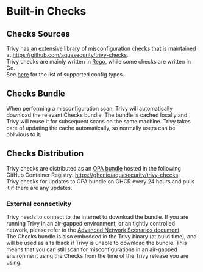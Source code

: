 # Built-in Checks 

## Checks Sources
Trivy has an extensive library of misconfiguration checks that is maintained at <https://github.com/aquasecurity/trivy-checks>.  
Trivy checks are mainly written in [Rego][rego], while some checks are written in Go.  
See [here](../../../coverage/iac/index.md) for the list of supported config types.

## Checks Bundle
When performing a misconfiguration scan, Trivy will automatically download the relevant Checks bundle. The bundle is cached locally and Trivy will reuse it for subsequent scans on the same machine. Trivy takes care of updating the cache automatically, so normally users can be oblivious to it.

## Checks Distribution
Trivy checks are distributed as an [OPA bundle](opa-bundle) hosted in the following GitHub Container Registry: <https://ghcr.io/aquasecurity/trivy-checks>.  
Trivy checks for updates to OPA bundle on GHCR every 24 hours and pulls it if there are any updates.

### External connectivity
Trivy needs to connect to the internet to download the bundle. If you are running Trivy in an air-gapped environment, or an tightly controlled network, please refer to the [Advanced Network Scenarios document](../advanced/air-gap.md).  
The Checks bundle is also embedded in the Trivy binary (at build time), and will be used as a fallback if Trivy is unable to download the bundle. This means that you can still scan for misconfigurations in an air-gapped environment using the Checks from the time of the Trivy release you are using.

[rego]: https://www.openpolicyagent.org/docs/latest/policy-language/
[opa-bundle]: https://www.openpolicyagent.org/docs/latest/management-bundles/

